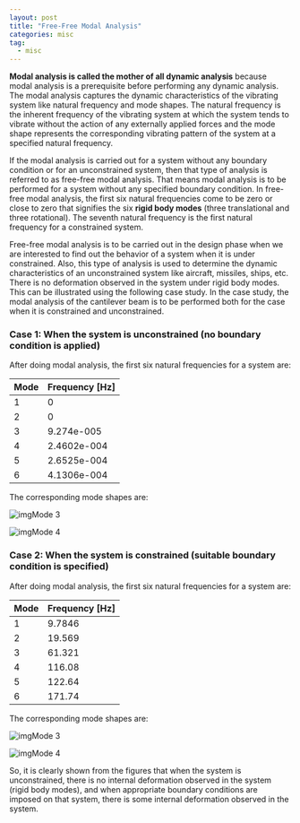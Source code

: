 ```yaml
---
layout: post
title: "Free-Free Modal Analysis"
categories: misc
tag: 
  - misc
---
```


**Modal analysis is called the mother of all dynamic analysis** because modal analysis is a prerequisite before performing any dynamic analysis. The modal analysis captures the dynamic characteristics of the vibrating system like natural frequency and mode shapes. The natural frequency is the inherent frequency of the vibrating system at which the system tends to vibrate without the action of any externally applied forces and the mode shape represents the corresponding vibrating pattern of the system at a specified natural frequency.

If the modal analysis is carried out for a system without any boundary condition or for an unconstrained system, then that type of analysis is referred to as free-free modal analysis. That means modal analysis is to be performed for a system without any specified boundary condition. In free-free modal analysis, the first six natural frequencies come to be zero or close to zero that signifies the six **rigid body modes** (three translational and three rotational). The seventh natural frequency is the first natural frequency for a constrained system.

Free-free modal analysis is to be carried out in the design phase when we are interested to find out the behavior of a system when it is under constrained. Also, this type of analysis is used to determine the dynamic characteristics of an unconstrained system like aircraft, missiles, ships, etc. There is no deformation observed in the system under rigid body modes. This can be illustrated using the following case study. In the case study, the modal analysis of the cantilever beam is to be performed both for the case when it is constrained and unconstrained.

### Case 1: When the system is unconstrained (no boundary condition is applied)

After doing modal analysis, the first six natural frequencies for a system are:

| Mode | Frequency [Hz] |
| :--- | :------------- |
| 1    | 0              |
| 2    | 0              |
| 3    | 9.274e-005     |
| 4    | 2.4602e-004    |
| 5    | 2.6525e-004    |
| 6    | 4.1306e-004    |

The corresponding mode shapes are:

![img](https://i0.wp.com/computationalmechanics.in/wp-content/uploads/2021/09/mode3_rigid.jpg?resize=398%2C252&ssl=1)Mode 3

![img](https://i1.wp.com/computationalmechanics.in/wp-content/uploads/2021/09/mode4_rigid.jpg?resize=389%2C268&ssl=1)Mode 4

### Case 2: When the system is constrained (suitable boundary condition is specified)

After doing modal analysis, the first six natural frequencies for a system are:

| Mode | Frequency [Hz] |
| :--- | :------------- |
| 1    | 9.7846         |
| 2    | 19.569         |
| 3    | 61.321         |
| 4    | 116.08         |
| 5    | 122.64         |
| 6    | 171.74         |

The corresponding mode shapes are:

![img](https://i2.wp.com/computationalmechanics.in/wp-content/uploads/2021/09/mode3_deformable.jpg?resize=392%2C296&ssl=1)Mode 3

![img](https://i2.wp.com/computationalmechanics.in/wp-content/uploads/2021/09/mode4_deformable.jpg?resize=380%2C242&ssl=1)Mode 4

So, it is clearly shown from the figures that when the system is unconstrained, there is no internal deformation observed in the system (rigid body modes), and when appropriate boundary conditions are imposed on that system, there is some internal deformation observed in the system.
